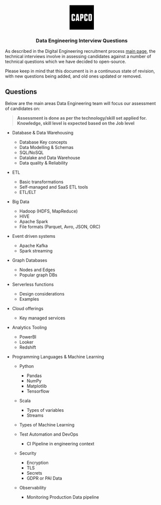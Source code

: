 <!-- PROJECT LOGO -->
<br />
<p align="center">
  <a href="https://github.com/capcodigital/repo_name">
    <img src="images/logo.png" alt="Logo" width="80" height="80">
  </a>

<h3 align="center"> Data Engineering Interview Questions </h3>

As described in the Digital Engineering recruitment process [main page](https://github.com/capcodigital/interview-questions/blob/main/README.md#interview-questions), the technical interviews involve in assessing candidates against a number of technical questions which we have decided to open-source.

Please keep in mind that this document is in a continuous state of revision, with new questions being added, and old ones updated or removed.

## Questions

Below are the main areas Data Engineering team will focus our assessment of candidates on:

> **Assessment is done as per the technology/skill set applied for.  Knowledge, skill level is expected based on the Job level**

* Database & Data Warehousing
  * Database Key concepts
  * Data Modelling & Schemas
  * SQL/NoSQL
  * Datalake and Data Warehouse
  * Data quality & Reliability

* ETL
  * Basic transformations
  * Self-managed and SaaS ETL tools
  * ETL/ELT

* Big Data
  * Hadoop (HDFS, MapReduce)
  * HIVE
  * Apache Spark
  * File formats (Parquet, Avro, JSON, ORC)

* Event driven systems
  * Apache Kafka
  * Spark streaming

* Graph Databases
  * Nodes and Edges
  * Popular graph DBs

* Serverless functions
  * Design considerations
  * Examples

* Cloud offerings
  * Key managed services

* Analytics Tooling
  * PowerBI
  * Looker
  * Redshift

* Programming Languages & Machine Learning
  * Python
    * Pandas
    * NumPy
    * Matplotlib
    * Tensorflow
  * Scala
    * Types of variables
    * Streams
  * Types of Machine Learning
  * Test Automation and DevOps
    * CI Pipeline in engineering context
  * Security
    * Encryption
    * TLS
    * Secrets
    * GDPR or PAI Data

  * Observability
    * Monitoring Production Data pipeline
